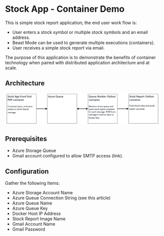 # Stock App - Container Demo

This is simple stock report application; the end user work flow is:

- User enters a stock symbol or multiple stock symbols and an email address.
- Beast Mode can be used to generate multiple executions (containers).
- User receives a simple stock report via email.

The purpose of this application is to demonstrate the benefits of container technology when paired with distributed application architecture and at scale.

## Architecture

![](./media/stock-app.png)

## Prerequisites

- Azure Storage Queue
- Gmail account configured to allow SMTP access (link).

## Configuration 

Gather the following Items:

- Azure Storage Account Name
- Azure Queue Connection String (see this article)
- Azure Queue Name
- Azure Queue Key
- Docker Host IP Address
- Stock Report Image Name
- Gmail Account Name
- Gmail Password


